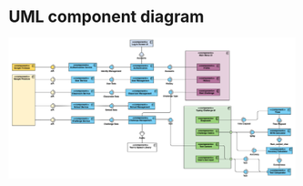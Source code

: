 # UML component diagram

![UML_Component_Diagram.vpd__1_](uploads/76ad44b253f39f8cd7928641537509b0/UML_Component_Diagram.vpd__1_.png)